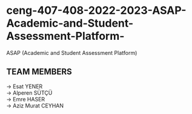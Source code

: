 # ceng-407-408-2022-2023-ASAP-Academic-and-Student-Assessment-Platform-
ASAP (Academic and Student Assessment Platform)
<h2>TEAM MEMBERS</h2>

-> Esat YENER<br>
-> Alperen SÜTÇÜ<br>
-> Emre HASER<br>
-> Aziz Murat CEYHAN<br>
